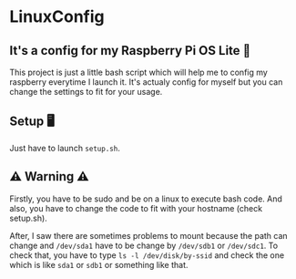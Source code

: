 # LinuxConfig

## It's a config for my Raspberry Pi OS Lite 🍇

This project is just a little bash script which will help me to config my raspberry everytime I launch it. 
It's actualy config for myself but you can change the settings to fit for your usage.

## Setup 🖥️

Just have to launch `setup.sh`.

## ⚠️ Warning ⚠️

Firstly, you have to be sudo and be on a linux to execute bash code.
And also, you have to change the code to fit with your hostname (check setup.sh).

After, I saw there are sometimes problems to mount because the path can change and `/dev/sda1` have to be change by `/dev/sdb1` or `/dev/sdc1`.
To check that, you have to type `ls -l /dev/disk/by-ssid` and check the one which is like `sda1` or `sdb1` or something like that.
